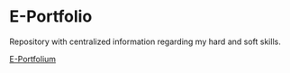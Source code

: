 # E-Portfolio
Repository with centralized information regarding my hard and soft skills.

[E-Portfolium](https://portfolium.com/lucasrabeloufb)
